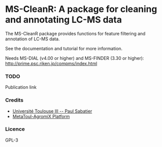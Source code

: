 # MS-CleanR: A package for cleaning and annotating LC-MS data

The MS-CleanR package provides functions for feature filtering and annotation of LC-MS data.

See the documentation and tutorial for more information.

Needs MS-DIAL (v4.00 or higher) and MS-FINDER (3.30 or higher): http://prime.psc.riken.jp/compms/index.html

### TODO
Publication link

### Credits
- [Université Toulouse III -- Paul Sabatier](https://www.univ-tlse3.fr)
- [MetaToul-AgromiX Platform](https://www.lrsv.ups-tlse.fr/metatoul-en/)

### Licence
GPL-3
